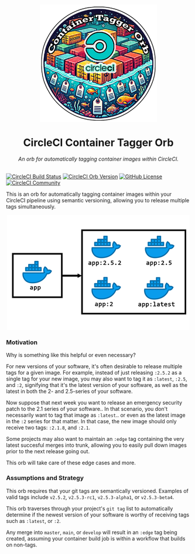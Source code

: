 <div align="center">
  <img align="center" width="320" src="assets/logos/container-tagger-orb-v3.png" alt="Container Tagger Orb">
  <h1>CircleCI Container Tagger Orb</h1>
  <i>An orb for automatically tagging container images within CircleCI.</i><br /><br />
</div>

[![CircleCI Build Status](https://circleci.com/gh/juburr/container-tagger-orb.svg?style=shield "CircleCI Build Status")](https://circleci.com/gh/juburr/container-tagger-orb) [![CircleCI Orb Version](https://badges.circleci.com/orbs/juburr/container-tagger-orb.svg)](https://circleci.com/developer/orbs/orb/juburr/container-tagger-orb) [![GitHub License](https://img.shields.io/badge/license-MIT-lightgrey.svg)](https://raw.githubusercontent.com/juburr/container-tagger-orb/master/LICENSE) [![CircleCI Community](https://img.shields.io/badge/community-CircleCI%20Discuss-343434.svg)](https://discuss.circleci.com/c/ecosystem/orbs)

This is an orb for automatically tagging container images within your CircleCI pipeline using semantic versioning, allowing you to release multiple tags simultaneously.

<div align="center">
    <img align="center" width="500" src="assets/tagger-concept.png" alt="Container Tagger Concept">
</div>

### Motivation
Why is something like this helpful or even necessary?

For new versions of your software, it's often desirable to release multiple tags for a given image. For example, instead of just releasing `:2.5.2` as a single tag for your new image, you may also want to tag it as `:latest`, `:2.5`, and `:2`, signifying that it's the latest version of your software, as well as the latest in both the 2- and 2.5-series of your software.

Now suppose that next week you want to release an emergency security patch to the 2.1 series of your software.. In that scenario, you don't necessarily want to tag that image as `:latest`.. or even as the latest image in the `:2` series for that matter. In that case, the new image should only receive two tags: `:2.1.8`, and `:2.1`.

Some projects may also want to maintain an `:edge` tag containing the very latest succesful merges into trunk, allowing you to easily pull down images prior to the next release going out.

This orb will take care of these edge cases and more.

### Assumptions and Strategy

This orb requires that your git tags are semantically versioned. Examples of valid tags include `v2.5.2`, `v2.5.3-rc1`, `v2.5.3-alpha1`, or `v2.5.3-beta4`.

This orb traverses through your project's `git tag` list to automatically determine if the newest version of your software is worthy of receiving tags such as `:latest`, or `:2`.

Any merge into `master`, `main`, or `develop` will result in an `:edge` tag being created, assuming your container build job is within a workflow that builds on non-tags.
